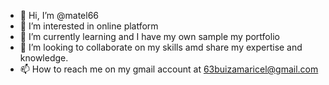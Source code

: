 - 👋 Hi, I’m @matel66
- 👀 I’m interested in online platform
- 🌱 I’m currently learning and I have my own sample my portfolio
- 💞️ I’m looking to collaborate on my skills amd share my expertise and knowledge.
- 📫 How to reach me on my gmail account at 63buizamaricel@gmail.com

<!---
matel66/matel66 is a ✨ special ✨ repository because its `README.md` (this file) appears on your GitHub profile.
You can click the Preview link to take a look at your changes.
--->
